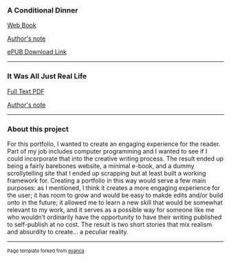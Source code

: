 
### A Conditional Dinner

[Web Book](https://ecstatic-almeida-3de298.netlify.com)  

[Author's note](https://ecstatic-almeida-3de298.netlify.com/authors-note.html)  

[ePUB Download Link](https://github.com/apeculiarreality/AConditionalDinner/blob/master/docs/AConditionalDinner.epub)

---

### It Was All Just Real Life

[Full Text PDF](/pdf/JustRealLife.pdf)  

[Author's note](/JRLAN)  

---

### About this project 

<p>For this portfolio, I wanted to create an engaging experience for the reader. Part of my job includes computer programming and I wanted to see if I could incorporate that into the creative writing process. The result ended up being a fairly barebones website, a minimal e-book, and a dummy scrollytelling site that I ended up scrapping but at least built a working framework for. Creating a portfolio in this way would serve a few main purposes: as I mentioned, I think it creates a more engaging experience for the user; it has room to grow and would be easy to makde edits and/or build onto in the future; it allowed me to learn a new skill that would be somewhat relevant to my work, and it serves as a possible way for someone like me who wouldn’t ordinarily have the opportunity to have their writing published to self-publish at no cost. The result is two short stories that mix realism and absurdity to create... a peculiar reality.</p>

---
<p style="font-size:11px">Page template forked from <a href="https://github.com/evanca/quick-portfolio">evanca</a></p>
<!-- Remove above link if you don't want to attibute -->
